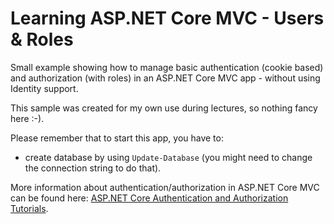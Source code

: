 # Learning ASP.NET Core MVC - Users & Roles

Small example showing how to manage basic authentication (cookie based) and authorization (with roles) in an ASP.NET Core MVC app - without using Identity support.

This sample was created for my own use during lectures, so nothing fancy here :-).

Please remember that to start this app, you have to:

- create database by using `Update-Database` (you might need to change the connection string to do that).

More information about authentication/authorization in ASP.NET Core MVC can be found here: [ASP.NET Core Authentication and Authorization Tutorials](https://youtube.com/playlist?list=PLOeFnOV9YBa4yaz-uIi5T4ZW3QQGHJQXi).
